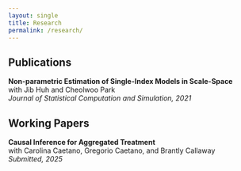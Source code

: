 ```yaml
---
layout: single
title: Research
permalink: /research/
---
```


## Publications

**Non-parametric Estimation of Single-Index Models in Scale-Space** <br /> with Jib Huh and Cheolwoo Park <br />
*Journal of Statistical Computation and Simulation, 2021* 

## Working Papers

**Causal Inference for Aggregated Treatment** <br /> with Carolina Caetano, Gregorio Caetano, and Brantly Callaway <br /> 
*Submitted, 2025*
